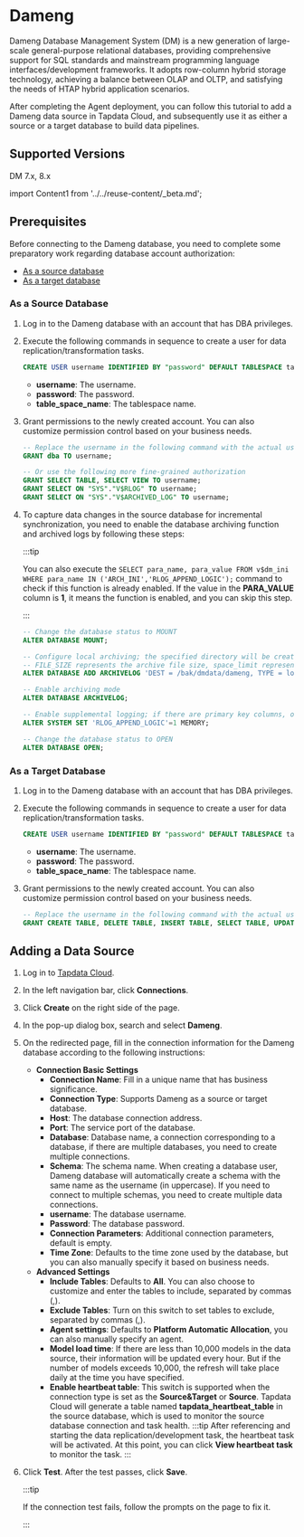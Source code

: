 # Dameng

Dameng Database Management System (DM) is a new generation of large-scale general-purpose relational databases, providing comprehensive support for SQL standards and mainstream programming language interfaces/development frameworks. It adopts row-column hybrid storage technology, achieving a balance between OLAP and OLTP, and satisfying the needs of HTAP hybrid application scenarios.

After completing the Agent deployment, you can follow this tutorial to add a Dameng data source in Tapdata Cloud, and subsequently use it as either a source or a target database to build data pipelines.

## Supported Versions

DM 7.x, 8.x

import Content1 from '../../reuse-content/_beta.md';

<Content1 />

## Prerequisites

Before connecting to the Dameng database, you need to complete some preparatory work regarding database account authorization:

* [As a source database](#source)
* [As a target database](#target)

### <span id="source">As a Source Database</span>

1. Log in to the Dameng database with an account that has DBA privileges.

2. Execute the following commands in sequence to create a user for data replication/transformation tasks.

   ```sql
   CREATE USER username IDENTIFIED BY "password" DEFAULT TABLESPACE table_space_name;
   ```
   
   * **username**: The username.
   * **password**: The password.
   * **table_space_name**: The tablespace name.
   
3. Grant permissions to the newly created account. You can also customize permission control based on your business needs.

   ```sql
   -- Replace the username in the following command with the actual username
   GRANT dba TO username;
   
   -- Or use the following more fine-grained authorization
   GRANT SELECT TABLE, SELECT VIEW TO username;
   GRANT SELECT ON "SYS"."V$RLOG" TO username;
   GRANT SELECT ON "SYS"."V$ARCHIVED_LOG" TO username;
   ```
   
4. To capture data changes in the source database for incremental synchronization, you need to enable the database archiving function and archived logs by following these steps:

   :::tip

   You can also execute the `SELECT para_name, para_value FROM v$dm_ini WHERE para_name IN ('ARCH_INI','RLOG_APPEND_LOGIC');` command to check if this function is already enabled. If the value in the **PARA_VALUE** column is **1**, it means the function is enabled, and you can skip this step.

   :::

   ```sql
   -- Change the database status to MOUNT
   ALTER DATABASE MOUNT;
   
   -- Configure local archiving; the specified directory will be created automatically if it does not exist
   -- FILE_SIZE represents the archive file size, space_limit represents the space size limit
   ALTER DATABASE ADD ARCHIVELOG 'DEST = /bak/dmdata/dameng, TYPE = local, FILE_SIZE = 1024, SPACE_LIMIT = 0';
   
   -- Enable archiving mode
   ALTER DATABASE ARCHIVELOG;
   
   -- Enable supplemental logging; if there are primary key columns, only the primary key column information will be recorded when UPDATE/DELETE is performed
   ALTER SYSTEM SET 'RLOG_APPEND_LOGIC'=1 MEMORY;
   
   -- Change the database status to OPEN
   ALTER DATABASE OPEN;
   ```

### <span id="target">As a Target Database</span>

1. Log in to the Dameng database with an account that has DBA privileges.

2. Execute the following commands in sequence to create a user for data replication/transformation tasks.

   ```sql
   CREATE USER username IDENTIFIED BY "password" DEFAULT TABLESPACE table_space_name;
   ```

   * **username**: The username.
   * **password**: The password.
   * **table_space_name**: The tablespace name.

3. Grant permissions to the newly created account. You can also customize permission control based on your business needs.

   ```sql
   -- Replace the username in the following command with the actual username
   GRANT CREATE TABLE, DELETE TABLE, INSERT TABLE, SELECT TABLE, UPDATE TABLE, CREATE INDEX TO username;
   ```

## Adding a Data Source

1. Log in to [Tapdata Cloud](https://cloud.tapdata.io/).

2. In the left navigation bar, click **Connections**.

3. Click **Create** on the right side of the page.

4. In the pop-up dialog box, search and select **Dameng**.

5. On the redirected page, fill in the connection information for the Dameng database according to the following instructions:

   * **Connection Basic Settings**
     * **Connection Name**: Fill in a unique name that has business significance.
     * **Connection Type**: Supports Dameng as a source or target database.
     * **Host**: The database connection address.
     * **Port**: The service port of the database.
     * **Database**: Database name, a connection corresponding to a database, if there are multiple databases, you need to create multiple connections.
     * **Schema**: The schema name. When creating a database user, Dameng database will automatically create a schema with the same name as the username (in uppercase). If you need to connect to multiple schemas, you need to create multiple data connections.
     * **username**: The database username.
     * **Password**: The database password.
     * **Connection Parameters**: Additional connection parameters, default is empty.
     * **Time Zone**: Defaults to the time zone used by the database, but you can also manually specify it based on business needs.
   * **Advanced Settings**
     * **Include Tables**: Defaults to **All**. You can also choose to customize and enter the tables to include, separated by commas (,).
     * **Exclude Tables**: Turn on this switch to set tables to exclude, separated by commas (,).
     * **Agent settings**: Defaults to **Platform Automatic Allocation**, you can also manually specify an agent.
     * **Model load time**: If there are less than 10,000 models in the data source, their information will be updated every hour. But if the number of models exceeds 10,000, the refresh will take place daily at the time you have specified.
     * **Enable heartbeat table**: This switch is supported when the connection type is set as the **Source&Target** or **Source**. Tapdata Cloud will generate a table named **tapdata_heartbeat_table** in the source database, which is used to monitor the source database connection and task health.
       :::tip
       After referencing and starting the data replication/development task, the heartbeat task will be activated. At this point, you can click **View heartbeat task** to monitor the task.
       :::

6. Click **Test**. After the test passes, click **Save**.

   :::tip

   If the connection test fails, follow the prompts on the page to fix it.

   :::
